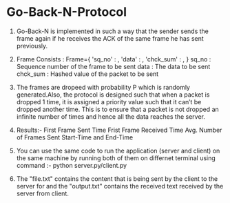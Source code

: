 # Go-Back-N-Protocol
1. Go-Back-N is implemented in such a way that the sender sends the frame again if he receives the ACK of the same frame he has sent previously.

2. Frame Consists :
Frame={
	'sq_no' : ,
	'data' : ,
	'chck_sum' : ,
}
sq_no : Sequence number of the frame to be sent
data : The data to be sent
chck_sum : Hashed value of the packet to be sent


3. The frames are dropeed with probability P which is randomly generated.Also, the protocol is designed such that when a packet is dropped 1 time, it is assigned a priority value such that it can’t be dropped another time. This is to ensure that a packet is not dropped an infinite number of times and hence all the data reaches the server. 

4. Results:-
First Frame Sent Time
Frist Frame Received Time
Avg. Number of Frames Sent
Start-Time and End-Time

5. You can use the same code to run the application (server and client) on the same machine by running both of them on differnet terminal using command :- python server.py/client.py

6. The "file.txt" contains the content that is being sent by the client to the server for and the "output.txt" contains the received text received by the server from client.


